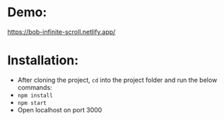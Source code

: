 # Demo:

<a target="_blank" href="https://bob-infinite-scroll.netlify.app/">https://bob-infinite-scroll.netlify.app/</a>

# Installation:

- After cloning the project, `cd` into the project folder and run the below commands:
- `npm install`
- `npm start`
- Open localhost on port 3000

